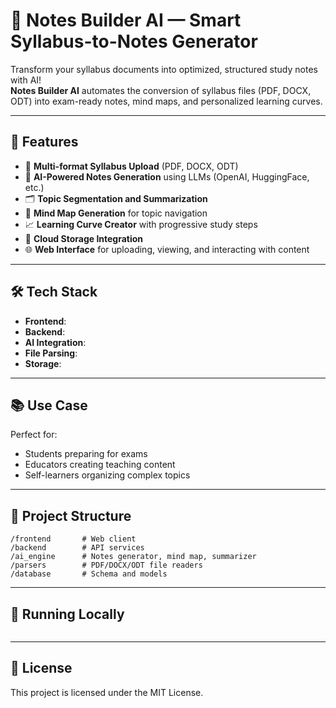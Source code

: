 # 📘 Notes Builder AI — Smart Syllabus-to-Notes Generator

Transform your syllabus documents into optimized, structured study notes with AI!  
**Notes Builder AI** automates the conversion of syllabus files (PDF, DOCX, ODT) into exam-ready notes, mind maps, and personalized learning curves.

---

## 🚀 Features

- 📄 **Multi-format Syllabus Upload** (PDF, DOCX, ODT)
- 🧠 **AI-Powered Notes Generation** using LLMs (OpenAI, HuggingFace, etc.)
- 🗂️ **Topic Segmentation and Summarization**
- 🧭 **Mind Map Generation** for topic navigation
- 📈 **Learning Curve Creator** with progressive study steps
- 💾 **Cloud Storage Integration**
- 🌐 **Web Interface** for uploading, viewing, and interacting with content

---

## 🛠️ Tech Stack

- **Frontend**: 
- **Backend**:
- **AI Integration**:
- **File Parsing**:
- **Storage**:

---

## 📚 Use Case

Perfect for:
- Students preparing for exams  
- Educators creating teaching content  
- Self-learners organizing complex topics  

---

## 📂 Project Structure

```
/frontend       # Web client  
/backend        # API services  
/ai_engine      # Notes generator, mind map, summarizer  
/parsers        # PDF/DOCX/ODT file readers  
/database       # Schema and models  
```

---

## 🧪 Running Locally

```bash

```

---

## 📄 License

This project is licensed under the MIT License.
